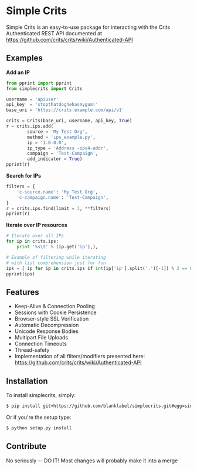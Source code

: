 Simple Crits
=========================

Simple Crits is an easy-to-use package for interacting with the Crits Authenticated REST API documented at https://github.com/crits/crits/wiki/Authenticated-API

Examples
--------
**Add an IP**
```python
from pprint import pprint
from simplecrits import Crits

username = 'apiuser'
api_key  = 'stopthatdoghehasmygum!'
base_uri = 'https://crits.example.com/api/v1'

crits = Crits(base_uri, username, api_key, True)
r = crits.ips.add(
        source = 'My Test Org',
        method = 'ips_example.py',
        ip = '1.0.0.0',
        ip_type = 'Address -ipv4-addr',
        campaign = 'Test-Campaign',
        add_indicator = True)
pprint(r)
```

**Search for IPs**
```python
filters = {
    'c-source.name': 'My Test Org',
    'c-campaign.name': 'Test-Campaign',
}
r = crits.ips.find(limit = 3, **filters)
pprint(r)
```

**Iterate over IP resources**
```python
# Iterate over all IPs
for ip in crits.ips:
    print '%s\t' % (ip.get('ip'),),

# Example of filtering while iterating
# with list comprehension just for fun
ips = [ ip for ip in crits.ips if int(ip['ip'].split('.')[-1]) % 2 == 0 ]
pprint(ips)
```

Features
--------
- Keep-Alive & Connection Pooling
- Sessions with Cookie Persistence
- Browser-style SSL Verification
- Automatic Decompression
- Unicode Response Bodies
- Multipart File Uploads
- Connection Timeouts
- Thread-safety
- Implementation of all filters/modifiers presented here: https://github.com/crits/crits/wiki/Authenticated-API

Installation
------------

To install simplecrits, simply:  
```bash
$ pip install git+https://github.com/blanklabel/simplecrits.git#egg=simplecrits
```
Or if you're the setup type:  
```bash
$ python setup.py install
```

Contribute
----------
No seriously -- DO IT! Most changes will probably make it into a merge
